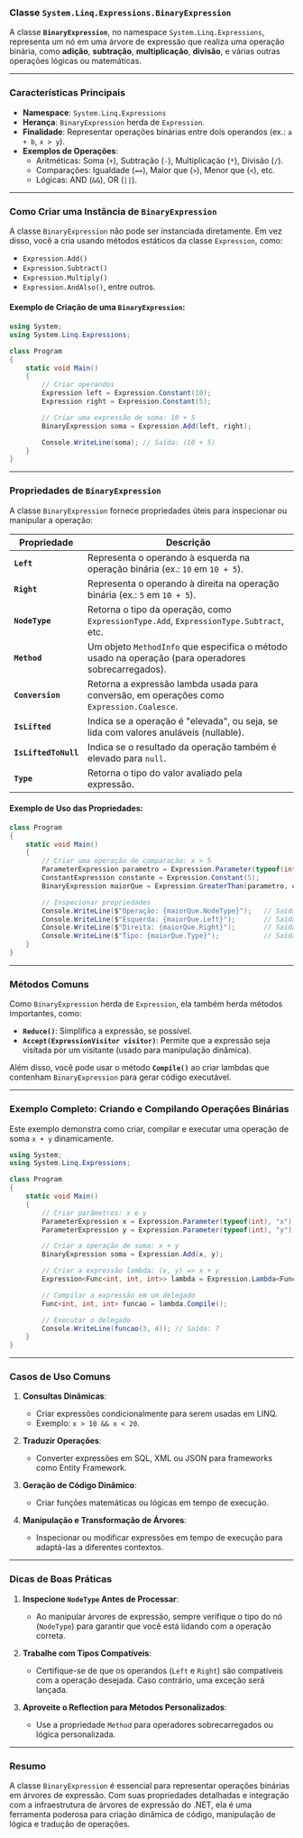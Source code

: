 ### Classe `System.Linq.Expressions.BinaryExpression`

A classe **`BinaryExpression`**, no namespace `System.Linq.Expressions`, representa um nó em uma árvore de expressão que realiza uma operação binária, como **adição**, **subtração**, **multiplicação**, **divisão**, e várias outras operações lógicas ou matemáticas.

---

### **Características Principais**

- **Namespace**: `System.Linq.Expressions`
- **Herança**: `BinaryExpression` herda de `Expression`.
- **Finalidade**: Representar operações binárias entre dois operandos (ex.: `a + b`, `x > y`).
- **Exemplos de Operações**:
  - Aritméticas: Soma (`+`), Subtração (`-`), Multiplicação (`*`), Divisão (`/`).
  - Comparações: Igualdade (`==`), Maior que (`>`), Menor que (`<`), etc.
  - Lógicas: AND (`&&`), OR (`||`).

---

### **Como Criar uma Instância de `BinaryExpression`**

A classe `BinaryExpression` não pode ser instanciada diretamente. Em vez disso, você a cria usando métodos estáticos da classe `Expression`, como:
- `Expression.Add()`
- `Expression.Subtract()`
- `Expression.Multiply()`
- `Expression.AndAlso()`, entre outros.

#### Exemplo de Criação de uma `BinaryExpression`:

```csharp
using System;
using System.Linq.Expressions;

class Program
{
    static void Main()
    {
        // Criar operandos
        Expression left = Expression.Constant(10);
        Expression right = Expression.Constant(5);

        // Criar uma expressão de soma: 10 + 5
        BinaryExpression soma = Expression.Add(left, right);

        Console.WriteLine(soma); // Saída: (10 + 5)
    }
}
```

---

### **Propriedades de `BinaryExpression`**

A classe `BinaryExpression` fornece propriedades úteis para inspecionar ou manipular a operação:

| Propriedade           | Descrição                                                                                      |
|-----------------------|----------------------------------------------------------------------------------------------|
| **`Left`**            | Representa o operando à esquerda na operação binária (ex.: `10` em `10 + 5`).                  |
| **`Right`**           | Representa o operando à direita na operação binária (ex.: `5` em `10 + 5`).                    |
| **`NodeType`**        | Retorna o tipo da operação, como `ExpressionType.Add`, `ExpressionType.Subtract`, etc.         |
| **`Method`**          | Um objeto `MethodInfo` que especifica o método usado na operação (para operadores sobrecarregados). |
| **`Conversion`**      | Retorna a expressão lambda usada para conversão, em operações como `Expression.Coalesce`.       |
| **`IsLifted`**        | Indica se a operação é "elevada", ou seja, se lida com valores anuláveis (nullable).            |
| **`IsLiftedToNull`**  | Indica se o resultado da operação também é elevado para `null`.                                |
| **`Type`**            | Retorna o tipo do valor avaliado pela expressão.                                              |

#### Exemplo de Uso das Propriedades:
```csharp
class Program
{
    static void Main()
    {
        // Criar uma operação de comparação: x > 5
        ParameterExpression parametro = Expression.Parameter(typeof(int), "x");
        ConstantExpression constante = Expression.Constant(5);
        BinaryExpression maiorQue = Expression.GreaterThan(parametro, constante);

        // Inspecionar propriedades
        Console.WriteLine($"Operação: {maiorQue.NodeType}");   // Saída: GreaterThan
        Console.WriteLine($"Esquerda: {maiorQue.Left}");       // Saída: x
        Console.WriteLine($"Direita: {maiorQue.Right}");       // Saída: 5
        Console.WriteLine($"Tipo: {maiorQue.Type}");           // Saída: System.Boolean
    }
}
```

---

### **Métodos Comuns**

Como `BinaryExpression` herda de `Expression`, ela também herda métodos importantes, como:
- **`Reduce()`**: Simplifica a expressão, se possível.
- **`Accept(ExpressionVisitor visitor)`**: Permite que a expressão seja visitada por um visitante (usado para manipulação dinâmica).

Além disso, você pode usar o método **`Compile()`** ao criar lambdas que contenham `BinaryExpression` para gerar código executável.

---

### **Exemplo Completo: Criando e Compilando Operações Binárias**

Este exemplo demonstra como criar, compilar e executar uma operação de soma `x + y` dinamicamente.

```csharp
using System;
using System.Linq.Expressions;

class Program
{
    static void Main()
    {
        // Criar parâmetros: x e y
        ParameterExpression x = Expression.Parameter(typeof(int), "x");
        ParameterExpression y = Expression.Parameter(typeof(int), "y");

        // Criar a operação de soma: x + y
        BinaryExpression soma = Expression.Add(x, y);

        // Criar a expressão lambda: (x, y) => x + y
        Expression<Func<int, int, int>> lambda = Expression.Lambda<Func<int, int, int>>(soma, x, y);

        // Compilar a expressão em um delegado
        Func<int, int, int> funcao = lambda.Compile();

        // Executar o delegado
        Console.WriteLine(funcao(3, 4)); // Saída: 7
    }
}
```

---

### **Casos de Uso Comuns**

1. **Consultas Dinâmicas**:
   - Criar expressões condicionalmente para serem usadas em LINQ.
   - Exemplo: `x > 10 && x < 20`.

2. **Traduzir Operações**:
   - Converter expressões em SQL, XML ou JSON para frameworks como Entity Framework.

3. **Geração de Código Dinâmico**:
   - Criar funções matemáticas ou lógicas em tempo de execução.

4. **Manipulação e Transformação de Árvores**:
   - Inspecionar ou modificar expressões em tempo de execução para adaptá-las a diferentes contextos.

---

### **Dicas de Boas Práticas**

1. **Inspecione `NodeType` Antes de Processar**:
   - Ao manipular árvores de expressão, sempre verifique o tipo do nó (`NodeType`) para garantir que você está lidando com a operação correta.

2. **Trabalhe com Tipos Compatíveis**:
   - Certifique-se de que os operandos (`Left` e `Right`) são compatíveis com a operação desejada. Caso contrário, uma exceção será lançada.

3. **Aproveite o Reflection para Métodos Personalizados**:
   - Use a propriedade `Method` para operadores sobrecarregados ou lógica personalizada.

---

### **Resumo**

A classe `BinaryExpression` é essencial para representar operações binárias em árvores de expressão. Com suas propriedades detalhadas e integração com a infraestrutura de árvores de expressão do .NET, ela é uma ferramenta poderosa para criação dinâmica de código, manipulação de lógica e tradução de operações.